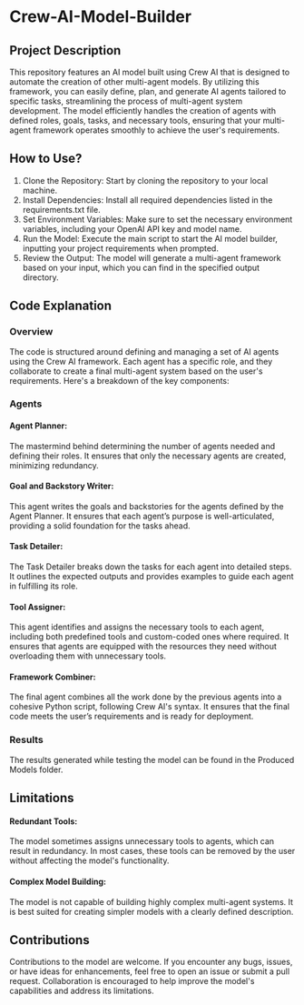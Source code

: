 # Crew-AI-Model-Builder
## Project Description
This repository features an AI model built using Crew AI that is designed to automate the creation of other multi-agent models. By utilizing this framework, you can easily define, plan, and generate AI agents tailored to specific tasks, streamlining the process of multi-agent system development. The model efficiently handles the creation of agents with defined roles, goals, tasks, and necessary tools, ensuring that your multi-agent framework operates smoothly to achieve the user's requirements.

## How to Use?
1) Clone the Repository: Start by cloning the repository to your local machine.
2) Install Dependencies: Install all required dependencies listed in the requirements.txt file.
3) Set Environment Variables: Make sure to set the necessary environment variables, including your OpenAI API key and model name.
4) Run the Model: Execute the main script to start the AI model builder, inputting your project requirements when prompted.
5) Review the Output: The model will generate a multi-agent framework based on your input, which you can find in the specified output directory.

## Code Explanation
### Overview
The code is structured around defining and managing a set of AI agents using the Crew AI framework. Each agent has a specific role, and they collaborate to create a final multi-agent system based on the user's requirements. Here's a breakdown of the key components:

### Agents
#### Agent Planner: 
The mastermind behind determining the number of agents needed and defining their roles. It ensures that only the necessary agents are created, minimizing redundancy.

#### Goal and Backstory Writer: 
This agent writes the goals and backstories for the agents defined by the Agent Planner. It ensures that each agent’s purpose is well-articulated, providing a solid foundation for the tasks ahead.

#### Task Detailer: 
The Task Detailer breaks down the tasks for each agent into detailed steps. It outlines the expected outputs and provides examples to guide each agent in fulfilling its role.

#### Tool Assigner: 
This agent identifies and assigns the necessary tools to each agent, including both predefined tools and custom-coded ones where required. It ensures that agents are equipped with the resources they need without overloading them with unnecessary tools.

#### Framework Combiner: 
The final agent combines all the work done by the previous agents into a cohesive Python script, following Crew AI's syntax. It ensures that the final code meets the user’s requirements and is ready for deployment.

### Results
The results generated while testing the model can be found in the Produced Models folder.

## Limitations
#### Redundant Tools: 
The model sometimes assigns unnecessary tools to agents, which can result in redundancy. In most cases, these tools can be removed by the user without affecting the model's functionality.

#### Complex Model Building: 
The model is not capable of building highly complex multi-agent systems. It is best suited for creating simpler models with a clearly defined description.

## Contributions
Contributions to the model are welcome. If you encounter any bugs, issues, or have ideas for enhancements, feel free to open an issue or submit a pull request. Collaboration is encouraged to help improve the model's capabilities and address its limitations.
